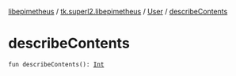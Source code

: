 [libepimetheus](../../index.md) / [tk.superl2.libepimetheus](../index.md) / [User](index.md) / [describeContents](./describe-contents.md)

# describeContents

`fun describeContents(): `[`Int`](https://kotlinlang.org/api/latest/jvm/stdlib/kotlin/-int/index.html)
